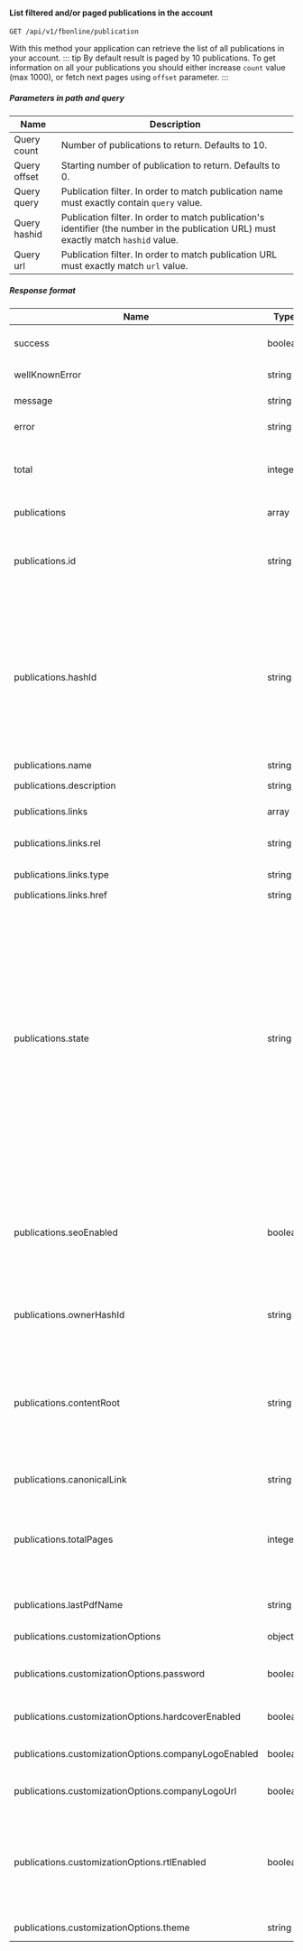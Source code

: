 #### List filtered and/or paged publications in the account
`GET /api/v1/fbonline/publication`

With this method your application can retrieve the list of all publications in your account.
::: tip
By default result is paged by 10 publications. To get information on all your publications you should either increase `count`
value (max 1000), or fetch next pages using `offset` parameter.
:::
##### Parameters in path and query
|Name|Description|
|-|-|
|<Badge>Query</Badge> count|Number of publications to return. Defaults to 10.|
|<Badge>Query</Badge> offset|Starting number of publication to return. Defaults to 0.|
|<Badge>Query</Badge> query|Publication filter. In order to match publication name must exactly contain `query` value.|
|<Badge>Query</Badge> hashid|Publication filter. In order to match publication's identifier (the number in the publication URL) must exactly match `hashid` value.|
|<Badge>Query</Badge> url|Publication filter. In order to match publication URL must exactly match `url` value.|
##### Response format
|Name|Type|Description|
|-|-|-|
|success|boolean|Indicates wheter your request was succesful or not.|
|wellKnownError|string|Machine-readable error code.|
|message|string|Human-readable error message.|
|error|string|Detailed error code.|
|total|integer|Total number of publications matching request (disregarding offset/count).|
|publications|array|Matching publications.|
|publications.id|string|Publication unique identifier. This one will never change whatever you do with the publication.|
|publications.hashId|string|Publication identifier for URLs. Although it is automatically assigned to all publications  it may change with the help of our support team, so you should not rely on this as a valid/unique publication identifier.|
|publications.name|string|Publication name.|
|publications.description|string|Publication description.|
|publications.links|array|A set of HATEOAS links.|
|publications.links.rel|string|Kind of relation with linked resource.|
|publications.links.type|string|HTTP method to use with this link.|
|publications.links.href|string|Link URL.|
|publications.state|string|Publication status. It may consist of any combination (comma separated) of the following values:  `Trashed` - publication was moved to trash, restoration possible;  `Deleted` - publication was irreversibly deleted;  `CompletedAllStages` - publication has at least one source that converted successfully;  `HasContent`, `Empty`, `Published` - internally used statuses, do not rely on them.|
|publications.seoEnabled|boolean|Is SEO optimization enabled for the publication. That means web search indexing engines will see text  content of your publication and is will appear in our sitemap.|
|publications.ownerHashId|string|Publication owner identifier. You would probably never need it.|
|publications.contentRoot|string|Base URL for all publication assets. Files there are not public, so you cannot access them without viewing actual publication (when it is allowed by publication's security policy).|
|publications.canonicalLink|string|Canonical URL of the publication.|
|publications.totalPages|integer|Total number of pages in the publication. This will have valid value once the publication source has completely converted.|
|publications.lastPdfName|string|The filename of the latest uploaded PDF source file.|
|publications.customizationOptions|object|Publication looks & behavior settings.|
|publications.customizationOptions.password|boolean|Password for password-protected publications.|
|publications.customizationOptions.hardcoverEnabled|boolean|Is hardcover enabled for the publication.|
|publications.customizationOptions.companyLogoEnabled|boolean|Is company logo display enabled for the publications.|
|publications.customizationOptions.companyLogoUrl|boolean|URL which is open on company logo clicks.|
|publications.customizationOptions.rtlEnabled|boolean|Is publication in RTL mode (this is designed for Hebrew and Arabic publications, where page flipping direction and controls layout must be reversed).|
|publications.customizationOptions.theme|string|Selected skin for the publication.|
